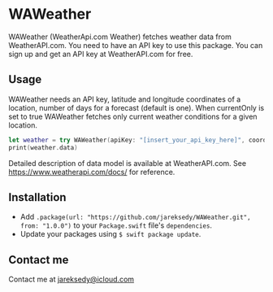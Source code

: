 # WAWeather

WAWeather (WeatherApi.com Weather) fetches weather data from WeatherAPI.com. You need to have an API key to use this package. You can sign up and get an API key at WeatherAPI.com for free.

## Usage

WAWeather needs an API key, latitude and longitude coordinates of a location, number of days for a forecast (default is one). When currentOnly is set to true WAWeather fetches only current weather conditions for a given location. 

```swift
let weather = try WAWeather(apiKey: "[insert_your_api_key_here]", coordinates: (lat: 43.23, lon: 76.95), days: 3, currentOnly: false)
print(weather.data)
```

Detailed description of data model is available at WeatherAPI.com. See https://www.weatherapi.com/docs/ for reference.

## Installation

* Add  `.package(url: "https://github.com/jareksedy/WAWeather.git", from: "1.0.0")` to your `Package.swift` file's `dependencies`.
* Update your packages using `$ swift package update`.

## Contact me

Contact me at jareksedy@icloud.com
